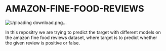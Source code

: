 # AMAZON-FINE-FOOD-REVIEWS


![Uploading download.png…]()




In this repositry we are trying to predict the target with different models on the amazon fine food reviews dataset, where target is to predict whether the given review is positive or false.
